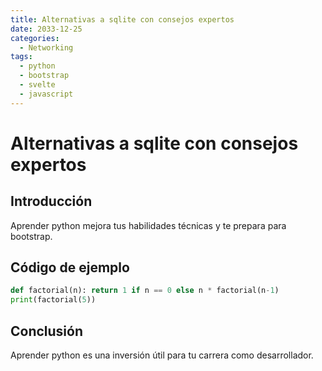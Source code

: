 ```yaml
---
title: Alternativas a sqlite con consejos expertos
date: 2033-12-25
categories:
  - Networking
tags:
  - python
  - bootstrap
  - svelte
  - javascript
---
```


# Alternativas a sqlite con consejos expertos

## Introducción

Aprender python mejora tus habilidades técnicas y te prepara para bootstrap.

## Código de ejemplo

```python
def factorial(n): return 1 if n == 0 else n * factorial(n-1)
print(factorial(5))
```

## Conclusión

Aprender python es una inversión útil para tu carrera como desarrollador.